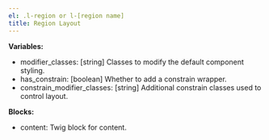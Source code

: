 ```yaml
---
el: .l-region or l-[region name]
title: Region Layout
---
```


__Variables:__
* modifier_classes: [string] Classes to modify the default component styling.
* has_constrain: [boolean] Whether to add a constrain wrapper.
* constrain_modifier_classes: [string] Additional constrain classes used to
control layout.

__Blocks:__
* content: Twig block for content.
